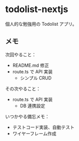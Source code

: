 # todolist-nextjs

個人的な勉強用の Todolist アプリ。

## メモ

次回やること：

- README.md 修正
- route.ts で API 実装
  - シンプル CRUD

その次やること：

- route.ts で API 実装
  - DB 連携設定

いつかやる備忘メモ：

- テストコード実装、自動テスト
- ワイヤーフレーム作成
